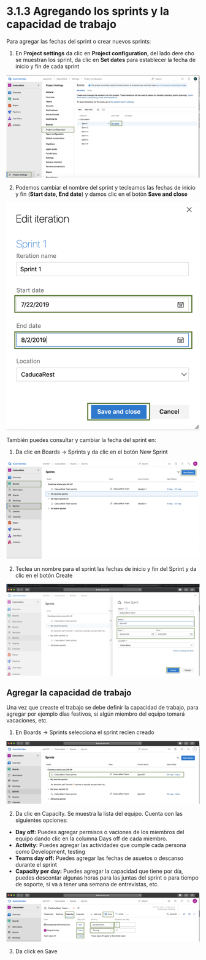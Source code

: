 # 3.1.3 Agregando los sprints y la capacidad de trabajo

Para agregar las fechas del sprint o crear nuevos sprints:

1. En P**roject settings** da clic en **Project configuration**, del lado dere cho se muestran los sprint, da clic en **Set dates** para establecer la fecha de inicio y fin de cada sprint

![](../../.gitbook/assets/image%20%28323%29.png)

2. Podemos cambiar el nombre del sprint y tecleamos las fechas de inicio y fin \(**Start date, End date**\)  y damos clic en el botón **Save and close**

![](../../.gitbook/assets/image%20%28289%29.png)

También puedes consultar y cambiar la fecha del sprint en:

1. Da clic en Boards -&gt; Sprints y da clic en el botón New Sprint

![](../../.gitbook/assets/image%20%28448%29.png)

2. Teclea un nombre para el sprint las fechas de inicio y fin del Sprint y da clic en el botón Create

![](../../.gitbook/assets/image%20%28442%29.png)

## Agregar la capacidad de trabajo

Una vez que creaste el trabajo se debe definir la capacidad de trabajo, para agregar por ejemplo días festivos, si algún miembro del equipo tomará vacaciones, etc.

1. En Boards -&gt; Sprints selecciona el sprint recien creado

![](../../.gitbook/assets/image%20%28440%29.png)

2. Da clic en Capacity. Se muestra la lista del equipo. Cuenta con las siguientes opciones:

* **Day off:** Puedes agregar permisos o vaciones de los miembros del equipo dando clic en la columna Days off de cada miembro.
* **Activity:** Puedes agregar las actividades que cumple cada persona como Development, testing
* **Teams day off:** Puedes agregar las fechas de asuetos o descanso durante el sprint
* **Capacity per day:** Puedes agregar la capacidad que tiene por día, puedes descontar algunas horas para las juntas del sprint o para tiempo de soporte, si va a tener una semana de entrevistas, etc.

![](../../.gitbook/assets/image%20%28447%29.png)

3. Da click en Save

